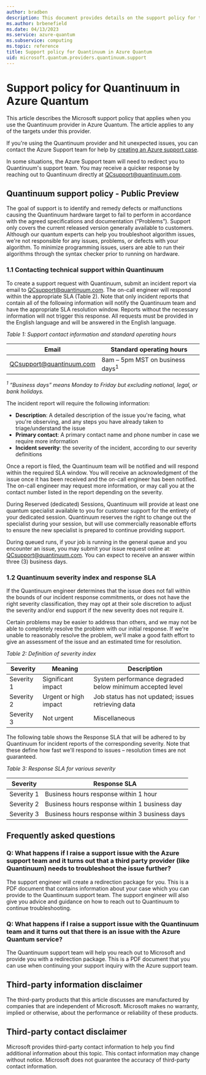 ```yaml
---
author: bradben
description: This document provides details on the support policy for the Quantinuum provider in Azure Quantum
ms.author: brbenefield
ms.date: 04/13/2023
ms.service: azure-quantum
ms.subservice: computing
ms.topic: reference
title: Support policy for Quantinuum in Azure Quantum
uid: microsoft.quantum.providers.quantinuum.support
---
```


# Support policy for Quantinuum in Azure Quantum

This article describes the Microsoft support policy that applies when you use the Quantinuum provider in Azure Quantum. The article applies to any of the targets under this provider.

If you're using the Quantinuum provider and hit unexpected issues, you can contact the Azure Support team for help by [creating an Azure support case](/azure/azure-portal/supportability/how-to-create-azure-support-request).

In some situations, the Azure Support team will need to redirect you to Quantinuum's support team. You may receive a quicker response by reaching out to Quantinuum directly at <a href="mailto:QCsupport@quantinuum.com">QCsupport@quantinuum.com</a>. 

## Quantinuum support policy - Public Preview

The goal of support is to identify and remedy defects or malfunctions causing the Quantinuum hardware target to fail to perform in accordance with the agreed specifications and documentation (“Problems”). Support only covers the current released version generally available to customers. Although our quantum experts can help you troubleshoot algorithm issues, we're not responsible for any issues, problems, or defects with your algorithm. To minimize programming issues, users are able to run their algorithms through the syntax checker prior to running on hardware.  

### 1.1	Contacting technical support within Quantinuum

To create a support request with Quantinuum, submit an incident report via email to <a href="mailto:QCsupport@quantinuum.com">QCsupport@quantinuum.com</a>. The on-call engineer will respond within the appropriate SLA (Table 2). Note that only incident reports that contain all of the following information will notify the Quantinuum team and have the appropriate SLA resolution window. Reports without the necessary information will not trigger this response. All requests must be provided in the English language and will be answered in the English language.

_Table 1: Support contact information and standard operating hours_

| Email | Standard operating hours |
| - | - |
| <a href="mailto:QCsupport@quantinuum.com">QCsupport@quantinuum.com</a> | 8am – 5pm MST on business days<sup>1</sup> |

_<sup>1</sup> “Business days” means Monday to Friday but excluding national, legal, or bank holidays._

The incident report will require the following information:

- **Description**: A detailed description of the issue you're facing, what you're observing, and any steps you have already taken to triage/understand the issue
- **Primary contact**: A primary contact name and phone number in case we require more information
- **Incident severity**: the severity of the incident, according to our severity definitions

Once a report is filed, the Quantinuum team will be notified and will respond within the required SLA window. You will receive an acknowledgment of the issue once it has been received and the on-call engineer has been notified. The on-call engineer may request more information, or may call you at the contact number listed in the report depending on the severity. 

During Reserved (dedicated) Sessions, Quantinuum will provide at least one quantum specialist available to you for customer support for the entirety of your dedicated session. Quantinuum reserves the right to change out the specialist during your session, but will use commercially reasonable efforts to ensure the new specialist is prepared to continue providing support.

During queued runs, if your job is running in the general queue and you encounter an issue, you may submit your issue request online at: <a href="mailto:QCsupport@quantinuum.com">QCsupport@quantinuum.com</a>. You can expect to receive an answer within three (3) business days.  

### 1.2	Quantinuum severity index and response SLA

If the Quantinuum engineer determines that the issue does not fall within the bounds of our incident response commitments, or does not have the right severity classification, they may opt at their sole discretion to adjust the severity and/or end support if the new severity does not require it.

Certain problems may be easier to address than others, and we may not be able to completely resolve the problem with our initial response. If we're unable to reasonably resolve the problem, we'll make a good faith effort to give an assessment of the issue and an estimated time for resolution. 

_Table 2: Definition of severity index_

| Severity | Meaning | Description |
| - | - | - |
| Severity 1| Significant impact | System performance degraded below minimum accepted level |
| Severity 2| Urgent or high impact | Job status has not updated; issues retrieving data |
| Severity 3| Not urgent | Miscellaneous  |

The following table shows the Response SLA that will be adhered to by Quantinuum for incident reports of the corresponding severity. Note that these define how fast we'll respond to issues – resolution times are not guaranteed.

_Table 3: Response SLA for various severity_

| Severity | Response SLA |
| - | - |
| Severity 1 | Business hours response within 1 hour |
| Severity 2 | Business hours response within 1 business day |
| Severity 3 | Business hours response within 3 business days |

## Frequently asked questions

### Q: What happens if I raise a support issue with the Azure support team and it turns out that a third party provider (like Quantinuum) needs to troubleshoot the issue further?

The support engineer will create a redirection package for you. This is a PDF document that contains information about your case which you can provide to the Quantinuum support team.
The support engineer will also give you advice and guidance on how to reach out to Quantinuum to continue troubleshooting.

### Q: What happens if I raise a support issue with the Quantinuum team and it turns out that there is an issue with the Azure Quantum service?

The Quantinuum support team will help you reach out to Microsoft and provide you with a redirection package. This is a PDF document that you can use when continuing your support inquiry with the Azure support team.

## Third-party information disclaimer

The third-party products that this article discusses are manufactured by companies that are independent of Microsoft. Microsoft makes no warranty, implied or otherwise, about the performance or reliability of these products.

## Third-party contact disclaimer

Microsoft provides third-party contact information to help you find additional information about this topic. This contact information may change without notice. Microsoft does not guarantee the accuracy of third-party contact information.